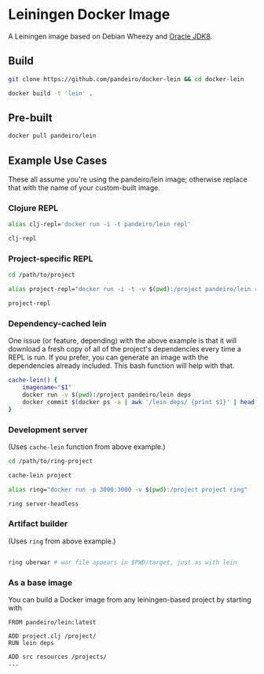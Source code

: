 # Leiningen Docker Image

A Leiningen image based on Debian Wheezy and
[Oracle JDK8](https://github.com/pandeiro/docker-oracle-jdk8).

## Build

```bash
git clone https://github.com/pandeiro/docker-lein && cd docker-lein

docker build -t 'lein' .
```

## Pre-built

```bash
docker pull pandeiro/lein
```

## Example Use Cases

These all assume you're using the pandeiro/lein image; otherwise
replace that with the name of your custom-built image.

### Clojure REPL

```bash
alias clj-repl='docker run -i -t pandeiro/lein repl'

clj-repl
```

### Project-specific REPL

```bash
cd /path/to/project

alias project-repl="docker run -i -t -v $(pwd):/project pandeiro/lein repl"

project-repl
```

### Dependency-cached lein

One issue (or feature, depending) with the above example is that it will download
a fresh copy of all of the project's dependencies every time a REPL is run. If you
prefer, you can generate an image with the dependencies already included. This bash
function will help with that.

```bash
cache-lein() {
    imagename="$1"
    docker run -v $(pwd):/project pandeiro/lein deps
    docker commit $(docker ps -a | awk '/lein deps/ {print $1}' | head -1) "$imagename"
}
```

### Development server

(Uses `cache-lein` function from above example.)

```bash
cd /path/to/ring-project

cache-lein project

alias ring="docker run -p 3000:3000 -v $(pwd):/project project ring"

ring server-headless
```

### Artifact builder

(Uses `ring` from above example.)

```bash

ring uberwar # war file appears in $PWD/target, just as with lein

```

### As a base image

You can build a Docker image from any leiningen-based project
by starting with

```
FROM pandeiro/lein:latest

ADD project.clj /project/
RUN lein deps

ADD src resources /projects/
...
```

